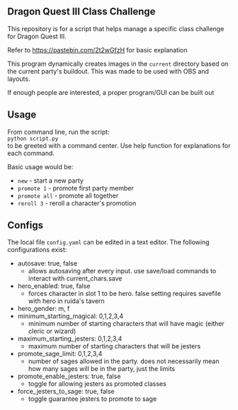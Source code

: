 ## Dragon Quest III Class Challenge
This repository is for a script that helps manage a specific class challenge for Dragon Quest III. 

Refer to https://pastebin.com/2t2wGfzH for basic explanation

This program dynamically creates images in the `current` directory based on the current party's buildout. This was made to be used with OBS and layouts.

If enough people are interested, a proper program/GUI can be built out

## Usage
From command line, run the script:  
`python script.py`  
to be greeted with a command center. Use help function for explanations for each command.

Basic usage would be: 
- `new` - start a new party  
- `promote 1` - promote first party member  
- `promote all` - promote all together  
- `reroll 3` - reroll a character's promotion  

## Configs
The local file `config.yaml` can be edited in a text editor. The following configurations exist:

- autosave: true, false
    - allows autosaving after every input. use save/load commands to interact with current_chars.save
- hero_enabled: true, false
    - forces character in slot 1 to be hero. false setting requires savefile with hero in ruida's tavern
- hero_gender: m, f
- minimum_starting_magical: 0,1,2,3,4
    - minimum number of starting characters that will have magic (either cleric or wizard)
- maximum_starting_jesters: 0,1,2,3,4
    - maximum number of starting characters that will be jesters
- promote_sage_limit: 0,1,2,3,4
    - number of sages allowed in the party. does not necessarily mean how many sages will be in the party, just the limits
- promote_enable_jesters: true, false
    - toggle for allowing jesters as promoted classes
- force_jesters_to_sage: true, false
    - toggle guarantee jesters to promote to sage 